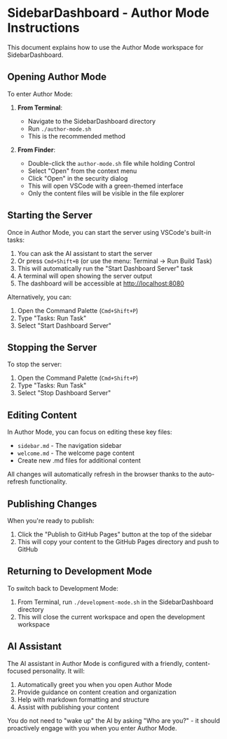 # SidebarDashboard - Author Mode Instructions

This document explains how to use the Author Mode workspace for SidebarDashboard.

## Opening Author Mode

To enter Author Mode:

1. **From Terminal**: 
   - Navigate to the SidebarDashboard directory
   - Run `./author-mode.sh`
   - This is the recommended method

2. **From Finder**:
   - Double-click the `author-mode.sh` file while holding Control
   - Select "Open" from the context menu
   - Click "Open" in the security dialog
   - This will open VSCode with a green-themed interface
   - Only the content files will be visible in the file explorer

## Starting the Server

Once in Author Mode, you can start the server using VSCode's built-in tasks:

1. You can ask the AI assistant to start the server
2. Or press `Cmd+Shift+B` (or use the menu: Terminal → Run Build Task)
3. This will automatically run the "Start Dashboard Server" task
4. A terminal will open showing the server output
5. The dashboard will be accessible at [http://localhost:8080](http://localhost:8080)

Alternatively, you can:

1. Open the Command Palette (`Cmd+Shift+P`)
2. Type "Tasks: Run Task"
3. Select "Start Dashboard Server"

## Stopping the Server

To stop the server:

1. Open the Command Palette (`Cmd+Shift+P`)
2. Type "Tasks: Run Task"
3. Select "Stop Dashboard Server"

## Editing Content

In Author Mode, you can focus on editing these key files:

- `sidebar.md` - The navigation sidebar
- `welcome.md` - The welcome page content
- Create new .md files for additional content

All changes will automatically refresh in the browser thanks to the auto-refresh functionality.

## Publishing Changes

When you're ready to publish:

1. Click the "Publish to GitHub Pages" button at the top of the sidebar
2. This will copy your content to the GitHub Pages directory and push to GitHub

## Returning to Development Mode

To switch back to Development Mode:

1. From Terminal, run `./development-mode.sh` in the SidebarDashboard directory
2. This will close the current workspace and open the development workspace

## AI Assistant

The AI assistant in Author Mode is configured with a friendly, content-focused personality. It will:

1. Automatically greet you when you open Author Mode
2. Provide guidance on content creation and organization
3. Help with markdown formatting and structure
4. Assist with publishing your content

You do not need to "wake up" the AI by asking "Who are you?" - it should proactively engage with you when you enter Author Mode.
